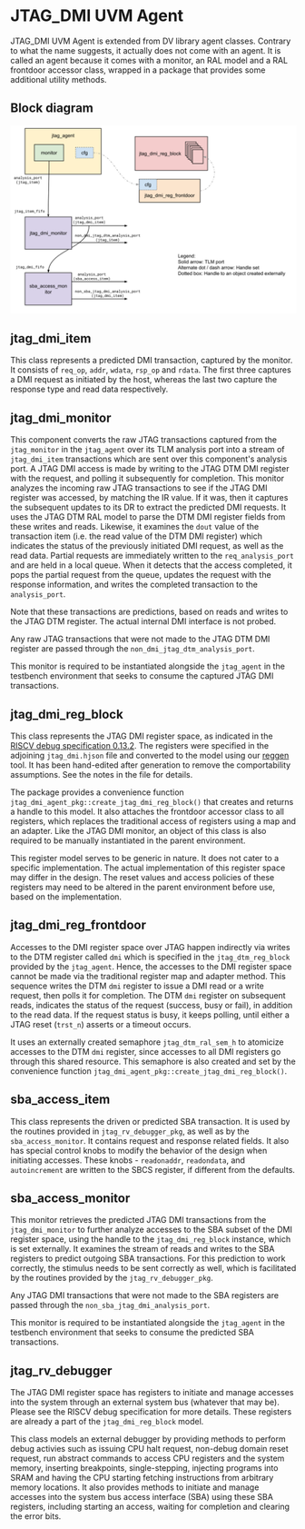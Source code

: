 # JTAG_DMI UVM Agent

JTAG_DMI UVM Agent is extended from DV library agent classes. Contrary to what
the name suggests, it actually does not come with an agent. It is called an
agent because it comes with a monitor, an RAL model and a RAL frontdoor
accessor class, wrapped in a package that provides some additional utility
methods.

## Block diagram

![jtag_dmi_agent](./doc/jtag_dmi_agent.svg)

## jtag_dmi_item

This class represents a predicted DMI transaction, captured by the monitor.
It consists of `req_op`, `addr`, `wdata`, `rsp_op` and `rdata`. The first three
captures a DMI request as initiated by the host, whereas the last two capture
the response type and read data respectively.

## jtag_dmi_monitor

This component converts the raw JTAG transactions captured from the
`jtag_monitor` in the `jtag_agent` over its TLM analysis port into a stream of
`jtag_dmi_item` transactions which are sent over this component's analysis
port. A JTAG DMI access is made by writing to the JTAG DTM DMI register with
the request, and polling it subsequently for completion. This monitor analyzes
the incoming raw JTAG transactions to see if the JTAG DMI register was
accessed, by matching the IR value. If it was, then it captures the subsequent
updates to its DR to extract the predicted DMI requests. It uses the JTAG DTM
RAL model to parse the DTM DMI register fields from these writes and reads.
Likewise, it examines the `dout` value of the transaction item (i.e. the read
value of the DTM DMI register) which indicates the status of the previously
initiated DMI request, as well as the read data. Partial requests are
immediately written to the `req_analysis_port` and are held in a local queue.
When it detects that the access completed, it pops the partial request from the
queue, updates the request with the response information, and writes the
completed transaction to the `analysis_port`.

Note that these transactions are predictions, based on reads and writes to the
JTAG DTM register. The actual internal DMI interface is not probed.

Any raw JTAG transactions that were not made to the JTAG DTM DMI register are
passed through the `non_dmi_jtag_dtm_analysis_port`.

This monitor is required to be instantiated alongside the `jtag_agent` in the
testbench environment that seeks to consume the captured JTAG DMI transactions.

## jtag_dmi_reg_block

This class represents the JTAG DMI register space, as indicated in the [RISCV
debug specification 0.13.2](https://github.com/riscv/riscv-debug-spec/raw/4e0bb0fc2d843473db2356623792c6b7603b94d4/riscv-debug-release.pdf).
The registers were specified in the adjoining `jtag_dmi.hjson` file and
converted to the model using our [reggen](../../../../util/reggen/doc/setup_and_use.md)
tool. It has been hand-edited after generation to remove the comportability
assumptions. See the notes in the file for details.

The package provides a convenience function
`jtag_dmi_agent_pkg::create_jtag_dmi_reg_block()` that creates and returns
a handle to this model. It also attaches the frontdoor accessor class to
all registers, which replaces the traditional access of registers using a
map and an adapter. Like the JTAG DMI monitor, an object of this class is
also required to be manually instantiated in the parent environment.

This register model serves to be generic in nature. It does not cater to
a specific implementation. The actual implementation of this register space may
differ in the design. The reset values and access policies of these registers
may need to be altered in the parent environment before use, based on the
implementation.

## jtag_dmi_reg_frontdoor

Accesses to the DMI register space over JTAG happen indirectly via writes
to the DTM register called `dmi` which is specified in the
`jtag_dtm_reg_block` provided by the `jtag_agent`. Hence, the accesses to the
DMI register space cannot be made via the traditional register map and adapter
method. This sequence writes the DTM `dmi` register to issue a DMI read or
a write request, then polls it for completion. The DTM `dmi` register
on subsequent reads, indicates the status of the request (success, busy or
fail), in addition to the read data. If the request status is busy, it keeps
polling, until either a JTAG reset (`trst_n`) asserts or a timeout occurs.

It uses an externally created semaphore `jtag_dtm_ral_sem_h` to atomicize
accesses to the DTM `dmi` register, since accesses to all DMI registers go
through this shared resource. This semaphore is also created and set by the
convenience function `jtag_dmi_agent_pkg::create_jtag_dmi_reg_block()`.

## sba_access_item

This class represents the driven or predicted SBA transaction. It is used by
the routines provided in `jtag_rv_debugger_pkg`, as well as by the
`sba_access_monitor`. It contains request and response related fields. It also
has special control knobs to modify the behavior of the design when initiating
accesses. These knobs - `readonaddr`, `readondata`, and `autoincrement` are
written to the SBCS register, if different from the defaults.

## sba_access_monitor

This monitor retrieves the predicted JTAG DMI transactions from the
`jtag_dmi_monitor` to further analyze accesses to the SBA subset of the DMI
register space, using the handle to the `jtag_dmi_reg_block` instance, which is
set externally. It examines the stream of reads and writes to the SBA registers
to predict outgoing SBA transactions. For this prediction to work correctly,
the stimulus needs to be sent correctly as well, which is facilitated by the
routines provided by the `jtag_rv_debugger_pkg`.

Any JTAG DMI transactions that were not made to the SBA registers are passed
through the `non_sba_jtag_dmi_analysis_port`.

This monitor is required to be instantiated alongside the `jtag_agent` in the
testbench environment that seeks to consume the predicted SBA transactions.

## jtag_rv_debugger

The JTAG DMI register space has registers to initiate and manage accesses into
the system through an external system bus (whatever that may be). Please see the
RISCV debug specification for more details. These registers are already
a part of the `jtag_dmi_reg_block` model.

This class models an external debugger by providing methods to perform debug
activies such as issuing CPU halt request, non-debug domain reset request,
run abstract commands to access CPU registers and the system memory, inserting
breakpoints, single-stepping, injecting programs into SRAM and having the
CPU starting fetching instructions from arbitrary memory locations. It also
provides methods to initiate and manage accesses into the system bus access
interface (SBA) using these SBA registers, including starting an access,
waiting for completion and clearing the error bits.
